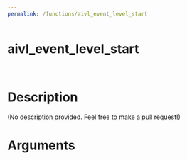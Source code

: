 ```yaml
---
permalink: /functions/aivl_event_level_start
---
```

# aivl_event_level_start  
&nbsp;  
# Description  
(No description provided. Feel free to make a pull request!) 
&nbsp;  
# Arguments


